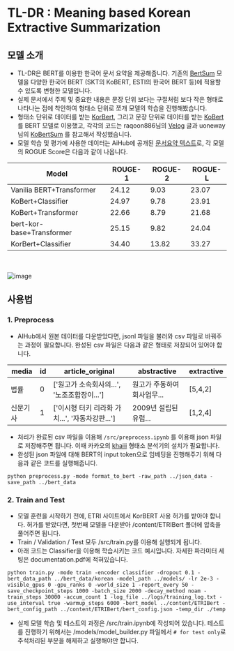 # TL-DR : Meaning based Korean Extractive Summarization

## 모델 소개
- TL-DR은 BERT를 이용한 한국어 문서 요약을 제공해줍니다. 기존의 [BertSum](https://github.com/nlpyang/BertSum) 모델을 다양한 한국어 BERT (SKT의 KoBERT, ESTI의 한국어 BERT 등)에 적용할 수 있도록 변형한 모델입니다.
- 실제 문서에서 주제 및 중요한 내용은 문장 단위 보다는 구절처럼 보다 작은 형태로 나타나는 점에 착안하여 형태소 단위로 쪼개 모델의 학습을 진행해봤습니다.
- 형태소 단위로 데이터를 받는 [KorBert](https://aiopen.etri.re.kr/service_dataset.php), 그리고 문장 단위로 데이터를 받는 [KoBert](https://github.com/SKTBrain/KoBERT)를 BERT 모델로 이용했고, 각각의 코드는 raqoon886님의 [Velog](https://velog.io/@raqoon886/KorBertSum-SummaryBot) 글과 uoneway님의 [KoBertSum](https://github.com/uoneway/KoBertSum) 를 참고해서 작성했습니다.
- 모델 학습 및 평가에 사용한 데이터는 AiHub에 공개된 [문서요약 텍스트](https://aihub.or.kr/aidata/8054)로, 각 모델의 ROGUE Score은 다음과 같이 나옵니다.


<table class="tg">
<thead>
  <tr>
    <th class="tg-0pky">Model</th>
    <th class="tg-0pky">ROUGE-1</th>
    <th class="tg-0pky">ROGUE-2</th>
    <th class="tg-0pky">ROGUE-L</th>
  </tr>
</thead>
<tbody>
  <tr>
    <td class="tg-0pky">Vanilia BERT+Transformer</td>
    <td class="tg-0pky">24.12</td>
    <td class="tg-0pky">9.03</td>
    <td class="tg-0pky">23.07</td>
  </tr>
  <tr>
    <td class="tg-0pky">KoBert+Classifier</td>
    <td class="tg-0pky">24.97</td>
    <td class="tg-0pky">9.78</td>
    <td class="tg-0pky">23.91</td>
  </tr>
  <tr>
    <td class="tg-0pky">KoBert+Transformer</td>
    <td class="tg-0pky">22.66</td>
    <td class="tg-0pky">8.79</td>
    <td class="tg-0pky">21.68</td>
  </tr>
  <tr>
    <td class="tg-0pky">bert-kor-base+Transformer</td>
    <td class="tg-0pky">25.15</td>
    <td class="tg-0pky">9.82</td>
    <td class="tg-0pky">24.04</td>
  </tr>
  <tr>
    <td class="tg-0pky">KorBert+Classifier</td>
    <td class="tg-0pky">34.40</td>
    <td class="tg-0pky">13.82</td>
    <td class="tg-0pky">33.27</td>
  </tr>
</tbody>
</table>

<br><br>
![image](https://user-images.githubusercontent.com/78715821/142162348-8574ae84-98b0-43f3-aee0-e27eecad0548.png)

## 사용법

### 1. Preprocess
 - AIHub에서 원본 데이터를 다운받았다면, jsonl 파일을 불러와 csv 파일로 바꿔주는 과정이 필요합니다.
 완성된 csv 파일은 다음과 같은 형태로 저장되어 있어야 합니다.
 
 <table>
<thead>
  <tr>
    <th>media</th>
    <th>id</th>
    <th>article_original</th>
    <th>abstractive</th>
    <th>extractive</th>
  </tr>
</thead>
<tbody>
  <tr>
    <td>법률</td>
    <td>0</td>
    <td>['원고가 소속회사의...', '노조조합장이...']</td>
    <td>원고가 주동하여 회사업무...</td>
    <td>[5,4,2]</td>
  </tr>
  <tr>
    <td>신문기사</td>
    <td>1</td>
    <td>['이시형 터키 리라화 가치...', '자동차강판...']</td>
    <td>2009년 설립된 유럽...</td>
    <td>[1,2,4]</td>
  </tr>
</tbody>
</table>
 
  - 처리가 완료된 csv 파일을 이용해 ```/src/preprocess.ipynb``` 를 이용해 json 파일로 저장해주면 됩니다. 이때 카카오의 [khaiii](https://github.com/kakao/khaiii) 형태소 분석기의 설치가 필요합니다. 
  - 완성된 json 파일에 대해 BERT의 input token으로 임베딩을 진행해주기 위해 다음과 같은 코드를 실행해줍니다.
 ```
 python preprocess.py -mode format_to_bert -raw_path ../json_data -save_path ../bert_data
 ```
 
 ### 2. Train and Test
  - 모델 훈련을 시작하기 전에, ETRI 사이트에서 KorBERT 사용 허가를 받아야 합니다. 허가를 받았다면, 첫번째 모델을 다운받아 /content/ETRIBert 폴더에 압축을 풀어주면 됩니다.
  - Train / Validation / Test 모두 /src/train.py를 이용해 실행되게 됩니다.
  - 아래 코드는 Classifier을 이용해 학습시키는 코드 예시입니다. 자세한 파라미터 세팅은 documentation.pdf에 적혀있습니다.
  ```
  python train.py -mode train -encoder classifier -dropout 0.1 -bert_data_path ../bert_data/korean -model_path ../models/ -lr 2e-3 -visible_gpus 0 -gpu_ranks 0 -world_size 1 -report_every 50 -save_checkpoint_steps 1000 -batch_size 2000 -decay_method noam -train_steps 30000 -accum_count 1 -log_file ../logs/training_log.txt -use_interval true -warmup_steps 6000 -bert_model ../content/ETRIBert -bert_config_path ../content/ETRIBert/bert_config.json -temp_dir ./temp
  ```
  - 실제 모델 학습 및 테스트의 과정은 /src/train.ipynb에 작성되어 있습니다. 테스트를 진행하기 위해서는 /models/model_builder.py 파일에서 ``` # for test only ```로 주석처리된 부분을 해제하고 실행해야만 합니다.
